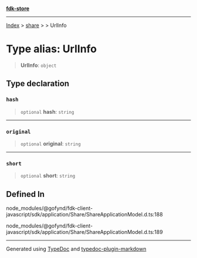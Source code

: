 [**fdk-store**](../../../README.md)
***

[Index](../../../API.md) > [share](../../README.md) > [<internal>](../README.md) > UrlInfo

# Type alias: UrlInfo

> **UrlInfo**: `object`

## Type declaration

### `hash`

> `optional` **hash**: `string`

***

### `original`

> `optional` **original**: `string`

***

### `short`

> `optional` **short**: `string`

## Defined In

node\_modules/@gofynd/fdk-client-javascript/sdk/application/Share/ShareApplicationModel.d.ts:188

node\_modules/@gofynd/fdk-client-javascript/sdk/application/Share/ShareApplicationModel.d.ts:189

***
Generated using [TypeDoc](https://typedoc.org/) and [typedoc-plugin-markdown](https://www.npmjs.com/package/typedoc-plugin-markdown)
